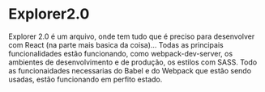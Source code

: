 # Explorer2.0
Explorer 2.0 é um arquivo, onde tem tudo que é preciso para desenvolver com React (na parte mais basica da coisa)...
Todas as principais funcionalidades estão funcionando, como webpack-dev-server, os ambientes de desenvolvimento e de 
produção, os estilos com SASS. 
Todo as funcionaidades necessarias do Babel e do Webpack que estão sendo usadas, estão funcionando em perfito estado.
